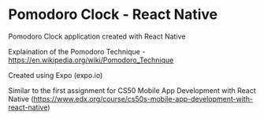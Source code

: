# Pomodoro Clock - React Native

Pomodoro Clock application created with React Native

Explaination of the Pomodoro Technique - https://en.wikipedia.org/wiki/Pomodoro_Technique

Created using Expo (expo.io)

Similar to the first assignment for CS50 Mobile App Development with React Native (https://www.edx.org/course/cs50s-mobile-app-development-with-react-native)
